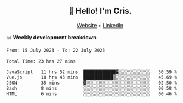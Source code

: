
<h2 align="center">👋 Hello! I'm Cris.</h2>
<p align="center">
  <a href="https://www.criscunas.dev">Website</a> •
  <a href="https://www.linkedin.com/in/cristophercunas/">LinkedIn</a> 
</p>


📊 **Weekly development breakdown**
<!--START_SECTION:waka-->

```txt
From: 15 July 2023 - To: 22 July 2023

Total Time: 23 hrs 27 mins

JavaScript   11 hrs 52 mins  ████████████▓░░░░░░░░░░░░   50.59 %
Vue.js       10 hrs 43 mins  ███████████▒░░░░░░░░░░░░░   45.69 %
JSON         35 mins         ▓░░░░░░░░░░░░░░░░░░░░░░░░   02.50 %
Bash         8 mins          ░░░░░░░░░░░░░░░░░░░░░░░░░   00.58 %
HTML         6 mins          ░░░░░░░░░░░░░░░░░░░░░░░░░   00.46 %
```

<!--END_SECTION:waka-->
